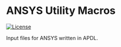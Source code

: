 # ANSYS Utility Macros

[![License](https://img.shields.io/badge/License-MIT-yellow.svg)](./LICENSE)

Input files for ANSYS written in APDL.
